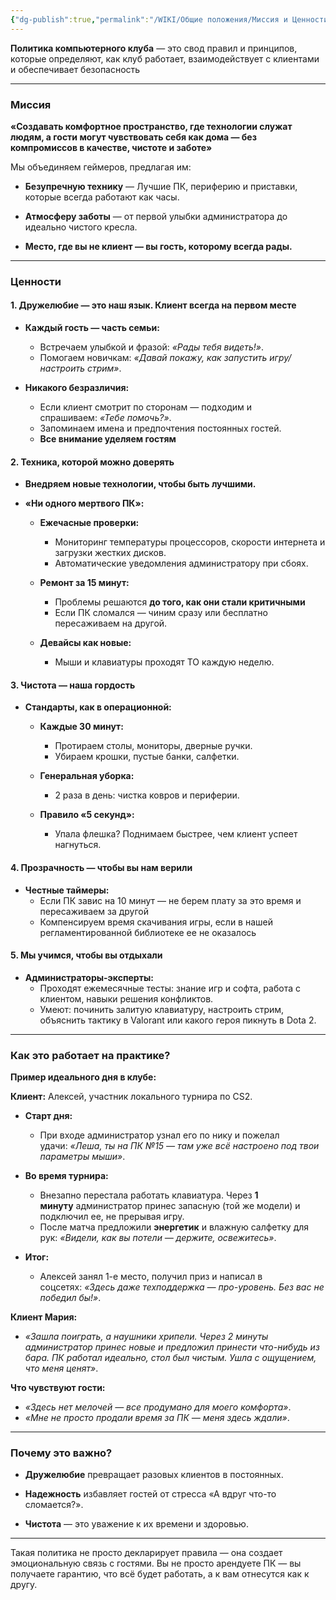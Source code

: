 ```yaml
---
{"dg-publish":true,"permalink":"/WIKI/Общие положения/Миссия и Ценности/"}
---
```



**Политика компьютерного клуба** — это свод правил и принципов, которые определяют, как клуб работает, взаимодействует с клиентами и обеспечивает безопасность
___
### **Миссия**

**«Создавать комфортное пространство, где технологии служат людям, а  гости могут чувствовать себя как дома — без компромиссов в качестве, чистоте и заботе»**  

Мы объединяем геймеров, предлагая им:

- **Безупречную технику** — Лучшие ПК, периферию и приставки, которые всегда работают как часы.
    
- **Атмосферу заботы** — от первой улыбки администратора до идеально чистого кресла.
    
- **Место, где вы не клиент — вы гость, которому всегда рады.**

___

### **Ценности**

#### **1. Дружелюбие — это наш язык. Клиент всегда на первом месте**

- **Каждый гость — часть семьи:**
    - Встречаем улыбкой и фразой: _«Рады тебя видеть!»_.
    - Помогаем новичкам: _«Давай покажу, как запустить игру/настроить стрим»_.

- **Никакого безразличия:**
    - Если клиент смотрит по сторонам — подходим и спрашиваем: _«Тебе помочь?»_.
    - Запоминаем имена и предпочтения постоянных гостей.
    - **Все внимание уделяем гостям**

#### **2. Техника, которой можно доверять**

- **Внедряем новые технологии, чтобы быть лучшими.**

- **«Ни одного мертвого ПК»:**
    
    - **Ежечасные проверки:**
        - Мониторинг температуры процессоров, скорости интернета и загрузки жестких дисков.
        - Автоматические уведомления администратору при сбоях.
            
    - **Ремонт за 15 минут:**
        - Проблемы решаются **до того, как они стали критичными**
		- Если ПК сломался — чиним сразу или бесплатно пересаживаем на другой.
		
    - **Девайсы как новые:**
        - Мыши и клавиатуры проходят ТО каждую неделю.

#### **3. Чистота — наша гордость**

- **Стандарты, как в операционной:**
    
    - **Каждые 30 минут:**
        - Протираем столы, мониторы, дверные ручки.
        - Убираем крошки, пустые банки, салфетки.
            
    - **Генеральная уборка:**
        - 2 раза в день: чистка ковров и периферии.
            
    - **Правило «5 секунд»:**
        - Упала флешка? Поднимаем быстрее, чем клиент успеет нагнуться.

#### **4. Прозрачность — чтобы вы нам верили**

- **Честные таймеры:**
    - Если ПК завис на 10 минут — не берем плату за это время и пересаживаем за другой
    - Компенсируем время скачивания игры, если в нашей регламентированной библиотеке ее не оказалось

#### **5. Мы учимся, чтобы вы отдыхали**

- **Администраторы-эксперты:**
    - Проходят ежемесячные тесты: знание игр и софта, работа с клиентом, навыки решения конфликтов.
    - Умеют: починить залитую клавиатуру, настроить стрим, объяснить тактику в Valorant или какого героя пикнуть в Dota 2.

___
### **Как это работает на практике?**

**Пример идеального дня в клубе:**

**Клиент:** Алексей, участник локального турнира по CS2.

- **Старт дня:**
    - При входе администратор узнал его по нику и пожелал удачи: _«Леша, ты на ПК №15 — там уже всё настроено под твои параметры мыши»_.
        
- **Во время турнира:**
    - Внезапно перестала работать клавиатура. Через **1 минуту** администратор принес запасную (той же модели) и подключил ее, не прерывая игру.
    - После матча предложили **энергетик** и влажную салфетку для рук: _«Видели, как вы потели — держите, освежитесь»_.

- **Итог:**
    - Алексей занял 1-е место, получил приз и написал в соцсетях: _«Здесь даже техподдержка — про-уровень. Без вас не победил бы!»_.

**Клиент Мария:**

- _«Зашла поиграть, а наушники хрипели. Через 2 минуты администратор принес новые и предложил принести что-нибудь из бара. ПК работал идеально, стол был чистым. Ушла с ощущением, что меня ценят»_.

**Что чувствуют гости:**

- _«Здесь нет мелочей — все продумано для моего комфорта»_.
- _«Мне не просто продали время за ПК — меня здесь ждали»_.

---

### **Почему это важно?**

- **Дружелюбие** превращает разовых клиентов в постоянных.
    
- **Надежность** избавляет гостей от стресса «А вдруг что-то сломается?».
    
- **Чистота** — это уважение к их времени и здоровью.
    
---

Такая политика не просто декларирует правила — она создает эмоциональную связь с гостями. Вы не просто арендуете ПК — вы получаете гарантию, что всё будет работать, а к вам отнесутся как к другу.
